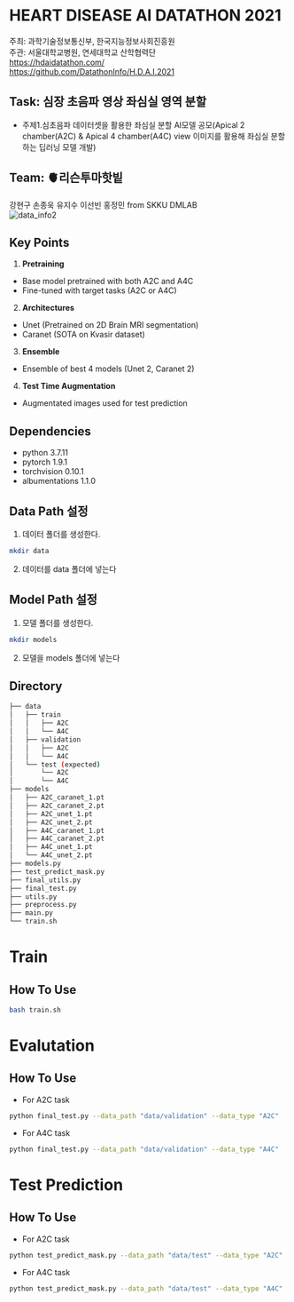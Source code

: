 # HEART DISEASE AI DATATHON 2021

주최: 과학기술정보통신부, 한국지능정보사회진흥원  
주관: 서울대학교병원, 연세대학교 산학협력단  
https://hdaidatathon.com/  
https://github.com/DatathonInfo/H.D.A.I.2021  

## Task: 심장 초음파 영상 좌심실 영역 분할
- 주제1.심초음파 데이터셋을 활용한 좌심실 분할 AI모델 공모(Apical 2 chamber(A2C) & Apical 4 chamber(A4C) view 이미지를 활용해 좌심실 분할하는 딥러닝 모델 개발)
## Team: 🫀리슨투마핫빝
강현구 손종욱 유지수 이선빈 홍정민 from SKKU DMLAB  
![data_info2](https://user-images.githubusercontent.com/52904764/144977428-0281247d-8061-4a5e-be7a-af4ef6959a4b.png)



## Key Points
1. **Pretraining**
* Base model pretrained with both A2C and A4C
* Fine-tuned with target tasks (A2C or A4C)
2. **Architectures**
* Unet (Pretrained on 2D Brain MRI segmentation)
* Caranet (SOTA on Kvasir dataset)
3. **Ensemble**
* Ensemble of best 4 models (Unet 2, Caranet 2)
4. **Test Time Augmentation**
* Augmentated images used for test prediction

## Dependencies ##
* python 3.7.11
* pytorch 1.9.1
* torchvision 0.10.1
* albumentations 1.1.0

## Data Path 설정
1. 데이터 폴더를 생성한다.
```bash
mkdir data
```
2. 데이터를 data 폴더에 넣는다

## Model Path 설정
1. 모델 폴더를 생성한다.
```bash
mkdir models
```
2. 모델을 models 폴더에 넣는다

## Directory
```bash
├── data
│   ├── train
│   │   ├── A2C
│   │   └── A4C
│   ├── validation
│   │   ├── A2C
│   │   └── A4C
│   └── test (expected)
│       └── A2C
│       └── A4C
├── models
│   ├── A2C_caranet_1.pt
│   ├── A2C_caranet_2.pt
│   ├── A2C_unet_1.pt
│   ├── A2C_unet_2.pt
│   ├── A4C_caranet_1.pt
│   ├── A4C_caranet_2.pt
│   ├── A4C_unet_1.pt
│   └── A4C_unet_2.pt
├── models.py
├── test_predict_mask.py
├── final_utils.py
├── final_test.py
├── utils.py
├── preprocess.py
├── main.py
└── train.sh

``` 
# Train

## How To Use
```bash
bash train.sh
```

# Evalutation

## How To Use
- For A2C task
```bash
python final_test.py --data_path "data/validation" --data_type "A2C" 
```

- For A4C task
```bash
python final_test.py --data_path "data/validation" --data_type "A4C"
```


# Test Prediction

## How To Use
- For A2C task
```bash
python test_predict_mask.py --data_path "data/test" --data_type "A2C" 
```

- For A4C task
```bash
python test_predict_mask.py --data_path "data/test" --data_type "A4C"
```
